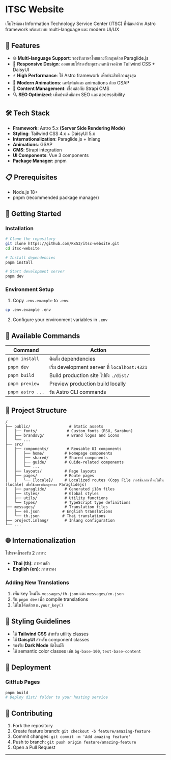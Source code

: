 # ITSC Website

เว็บไซต์ของ Information Technology Service Center (ITSC) ที่พัฒนาด้วย Astro framework พร้อมระบบ multi-language และ modern UI/UX

## 🚀 Features

- 🌐 **Multi-language Support**: รองรับภาษาไทยและอังกฤษด้วย Paraglide.js
- 📱 **Responsive Design**: ออกแบบให้รองรับทุกขนาดหน้าจอด้วย Tailwind CSS + DaisyUI
- ⚡ **High Performance**: ใช้ Astro framework เพื่อประสิทธิภาพสูงสุด
- 🎨 **Modern Animations**: เอฟเฟกต์และ animations ด้วย GSAP
- 📝 **Content Management**: เชื่อมต่อกับ Strapi CMS
- 🔍 **SEO Optimized**: เพิ่มประสิทธิภาพ SEO และ accessibility

## 🛠️ Tech Stack

- **Framework**: Astro 5.x **(Server Side Rendering Mode)**
- **Styling**: Tailwind CSS 4.x + DaisyUI 5.x
- **Internationalization**: Paraglide.js + Inlang
- **Animations**: GSAP
- **CMS**: Strapi integration
- **UI Components**: Vue 3 components
- **Package Manager**: pnpm

## 📋 Prerequisites

- Node.js 18+
- pnpm (recommended package manager)

## 🚀 Getting Started

### Installation

```bash
# Clone the repository
git clone https://github.com/Kx53/itsc-website.git
cd itsc-website

# Install dependencies
pnpm install

# Start development server
pnpm dev
```

### Environment Setup

1. Copy `.env.example` to `.env`:

```bash
cp .env.example .env
```

2. Configure your environment variables in `.env`

## 🧞 Available Commands

| Command          | Action                                        |
| ---------------- | --------------------------------------------- |
| `pnpm install`   | ติดตั้ง dependencies                          |
| `pnpm dev`       | เริ่ม development server ที่ `localhost:4321` |
| `pnpm build`     | Build production site ไปยัง `./dist/`         |
| `pnpm preview`   | Preview production build locally              |
| `pnpm astro ...` | รัน Astro CLI commands                        |

## 📁 Project Structure

```
/
├── public/                 # Static assets
│   ├── fonts/             # Custom fonts (RSU, Sarabun)
│   ├── brandsvg/          # Brand logos and icons
│   └── ...
├── src/
│   ├── components/        # Reusable UI components
│   │   ├── home/         # Homepage components
│   │   ├── shared/       # Shared components
│   │   ├── guide/        # Guide-related components
│   │   └── ...
│   ├── layouts/          # Page layouts
│   ├── pages/            # Route pages
│   │   └── [locale]/     # Localized routes (Copy File เวอร์ชั่นภาษาไทยใส่ใน [locale] เพื่อใช้ภาษาอังกฤษจาก Paraglidejs)
│   ├── paraglide/        # Generated i18n files
│   ├── styles/           # Global styles
│   ├── utils/            # Utility functions
│   └── types/            # TypeScript type definitions
├── messages/             # Translation files
│   ├── en.json          # English translations
│   └── th.json          # Thai translations
├── project.inlang/       # Inlang configuration
└── ...
```

## 🌐 Internationalization

โปรเจคนี้รองรับ 2 ภาษา:

- **Thai (th)**: ภาษาหลัก
- **English (en)**: ภาษารอง

### Adding New Translations

1. เพิ่ม key ใหม่ใน `messages/th.json` และ `messages/en.json`
2. รัน `pnpm dev` เพื่อ compile translations
3. ใช้ในโค้ดด้วย `m.your_key()`

## 🎨 Styling Guidelines

- ใช้ **Tailwind CSS** สำหรับ utility classes
- ใช้ **DaisyUI** สำหรับ component classes
- รองรับ **Dark Mode** อัตโนมัติ
- ใช้ semantic color classes เช่น `bg-base-100`, `text-base-content`

## 🚀 Deployment

### GitHub Pages

```bash
pnpm build
# Deploy dist/ folder to your hosting service
```

## 🤝 Contributing

1. Fork the repository
2. Create feature branch: `git checkout -b feature/amazing-feature`
3. Commit changes: `git commit -m 'Add amazing feature'`
4. Push to branch: `git push origin feature/amazing-feature`
5. Open a Pull Request

---
